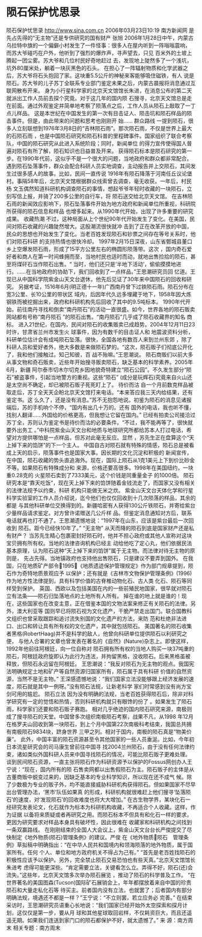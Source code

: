 # 陨石保护忧思录

陨石保护忧思录
http://www.sina.com.cn 2006年03月23日10:19 南方新闻网
是先占先得的“无主物”还是专供研究的国有财产
张旭
2006年1月28日中午，内蒙古乌拉特中旗的一个偏僻小村发生了一件怪事：很多人在屋内听到一阵嗡嗡震响， 而苏大爷碰巧在户外，他听到了强烈的爆炸声，寻声望去，只见
百米外的土坡上腾起一团尘雾。苏大爷和几位村民好奇地赶过 去，发现地上陡然多了一个浅坑，坑外80厘米处，躺着一块灰黑色的石头。
在担心了一阵辐射物质和化学武器之后，苏大爷将石头抱回了家。这块重5.5公斤的神秘来客能够吸住磁铁，有人 说是陨石。苏大爷的儿子苏丁全联系专业部门鉴定未果之后，内蒙古晨报将消息通过互联网散布开来。
身为小行星科学家的北京天文馆馆长朱进，在消息公布的第二天就派出工作人员前去探个究竟。对于这几年的国内陨 石搜寻，北京天文馆总是走在前面。通过外观鉴定并简单地考察了陨落点之后，工作人员从陨石上敲取了一丁点儿样品。
这是本世纪在中国发生的第一次有目击证人、陨击坑和陨石样品的陨击事件。但是，由此带来的问题和思考也刚刚开 始……
群众路线
一提到陨石，很多人立刻联想到1976年3月8日的“吉林陨石雨”。那次陨石雨，不仅是世界上最大的石陨石雨 ，也是中国陨石研究和陨石科普的里程碑事件。国家组织了联合考察队，中国的陨石研究从此进入系统阶段；同时，新闻单位 的得力宣传使得国人普遍对陨石有所了解，陨石知识也日益普及开来。
获得陨石标本是陨石研究的第一步。在1990年代前，这似乎不是一个很大的问题，当地政府和群众都非常配合。 遇到陨石坠落事件，群众会配合科研人员实地调查，主动报告并上交陨石，其间发生过很多感人的故事。比如，民间一直传说 1916年有陨石降落于河南任丘议论堡村。事隔58年后，北京天文馆根据群众线索曾去调查，毫无收获。一年后，村民杨 文玉偶然知道科研机构调查陨石的事情，想起爷爷年轻时收藏的一块陨石，立刻写信上报，并骑了200多公里的自行车，将 陨石送交给北京天文馆。
在吉林陨石雨的新闻效应影响下，陨石坠落事件开始为地方政府和新闻单位所重视，科研院所获得的陨石信息和样品 也增多起来。从1990年代开始，出现了许多重要的研究成果。
收藏热潮
不过，这种局面从上个世纪90年代开始发生了变化。在美国，民间对陨石收藏的兴趣陡然增大。这股潮流很快就冲 击到了正在改革开放的中国，民众的思想也开始发生了变化。当老百姓发现陨石和钞票之间存在等号关系时，他们对陨石科研 的支持热情也很快冷却。
1997年2月15日深夜，山东省鄄城县董口乡上空爆发陨石雨，形成了15平方公里左右的椭圆形陨落带。这次 ，国内奇石爱好者和商人在第一时间蜂拥而至，当地村民也适时而动，就地出售捡拾的陨石，甚至将煤矸石当作陨石出售。“ 当时，他们还只是‘半地下活动’，偷偷摸摸地进行。……在当地政府的协助下，我们回收到了一点样品。”王思潮研究员回 忆道。王现已从中国科学院紫金山天文台退休，他先后见证了30年来中国陨石的回收和研究。
另据考证，1516年6月(明正德十一年)广西南丹曾下过铁陨石雨。陨石分布在宽3公里、长10公里的带状区 域内，后因年代久远多埋藏于地下，1958年因大炼钢铁而被挖掘出来，政府和科研机构先后回收了其中的9.5吨标本。 1990年代开始，前往南丹寻找和倒卖“南丹陨石”的活动一直很盛。如今，世界各地的陨石贩卖网站都有号称“南丹陨石 ”的陨石出售。“南丹陨石”几乎成了陨石收藏界的知名
商标。
进入21世纪，在国内，民间对陨石的收集贩卖已成趋势。2004年12月11日23时许，甘肃省兰州市发生火 球事件，因为有数千的目击证人和
地震波资料分析，科研单位估计会有成吨陨石坠落。很快，全国各地有数百人来到兰州东郊 ，除了科研人员和爱好者外，绝大多数是来做陨石梦的。“这次，陨石贩子们彻底公开化了，我和他们接触过。知己知彼，百 战不殆嘛。”王思潮说。
陨石商贩们以前大多从事文物和奇石贩卖，近些年开始搜寻贩卖陨石，缺乏基本的科学素养。2005年6月，新疆 阿尔泰市切木尔切克乡因地貌奇特建立“陨石公园”。不久发生部分“陨石”被盗事件，引起当地警方的重视。这些“陨石” (成分是玩辉石)究竟来自火山还是太空尚不确定，却已被陨石贩子死死盯上了。
待价而沽
自一个月前数克样品被取走后，苏丁全天天企盼北京天文馆打来电话。“本来答应我三天内给结果，还有鉴定书。这 么久了，还是没有消息。”苏不无抱怨地说。初鉴为陨石的消息见诸报端后，苏的手机响个不停，“国内有出几十万的。还有 国外的电话，我也听不懂，找别人翻译……外国给的价格更高，但我想让它留在国内。”
已经有拍卖公司接洽过苏丁全，苏则认为鉴定书是待价而沽的必要条件。“不过，我不能再等了，很快就要外出务工 。”中科院紫金山天文台和地质与地球研究所都给苏本人打过电话，希望对方提供哪怕是一点样品，但苏对此毫无反应。显然 ，苏先生正在盘算这个“天上掉下来的馅饼”的下一个主人。
中国自古对陨石就有特殊的情感，陨石总是被看成上天的启示，陨落事件也是国家大事。因长期的文化沉淀和积极的 新闻宣传，在中国，陨石收藏的势头直追海外。现在，国际上陨石从1克1美元上下到价比砂金不等。如果陨石有特殊成分和 来源，价格还要高很多。1998年在美国纽约，一块重0.28克的
火星陨石卖到了7333美元，这个价钱是同重量金子 的1000倍。
陨石研究本是“靠天吃饭”，现在天上掉下来的馅饼随着金钱流走了，而国家又没有相关的法律法规予以约束，科研 机构只能做无米之炊。
紫金山天文台天体化学和行星科学实验室的工作人员介绍说，迄今他们也仅仅回收到十几次陨落的样品，其余的都是 与其他科研单位交换得到的。新疆哈密有人获得130公斤铁陨石，并寄给紫台少量样品请求鉴定。对方曾许诺赠送几公斤样 品。但鉴定消息通知对方后，联系电话就再也打不通了。王思潮遗憾地说：“1997年在山东，应该是紫台最后一次回收到 陨石。距今已经快10年了。”
“无主物”
从天而降的陨石到底是国家财产还是私有财产？
当苏先生精心包裹密封好陨石时，他并不担心政府或其他人宣称对这块宝贝拥有所有权。当地的法律咨询机构已经主 动给他吃了定心丸，他们依据民法基本原理，认为陨石这种“天上掉下来的馅饼”属于无主物。而法律对待无主物的原则是， 先占先得。当地镇政府也支持他出售陨石，只是建议不要弄到国外。
在我国，只在地质矿产部令1995《地质遗迹保护管理规定》作为部门规章提到，陨石作为奇特地质景观应予 以保护；还有就是《吉林市文物保护管理条例》(1996)作为地方性法律提到，具有科学价值的古脊椎动物化石、古人类 化石、陨石等同样受到保护。
英国、西欧以及包括美国在内的一些前殖民地国家，很早就对陨石立有法条——陨石归坠落地点的土地所有人所有。 掉在谁的地上就是谁的！现在，这些国家也在改变主意，正在借鉴本国的文物法案来修正有关陨石的法律。另外，澳大利亚等 国则早已将陨石视为文化遗产，干脆严禁走出国门。联合国教科文组织也曾采取跟踪和追讨流失别国的文化遗产的方法，来防 范和杜绝非法进口、出口和转让具有所有权的文化遗产，其中就包括陨石。
美国著名的陨石收集者黑格(RobertHaag)并不是科学的敌人，他曾向科研单位提供陨石以利研究之便， 与他人合署的文章也曾发表在著名的《自然》(Nature)杂志上。即使这样，1992年他前往阿根廷，向一位自称对 陨石拥有所有权的当地人购买一块37吨重的陨石，阿根廷政府旋即认为此行为违法，并拘留黑格，没收陨石。后来黑格虽被 释放，但陨石永远留在阿根廷。
王思潮说：“我反对陨石为无主物的观点。我国宪法明确规定土地和矿产等自然资源归国家所有，陨石属于具有科研 价值的自然资源，当然不是无主物。”
王深感遗憾地说：“我们国家立法没能够跟上经济发展的速度，陨石就是其中一例呀。”没有陨石法规，让新老科学 家们时常感到没有尚方宝剑可用的尴尬。
陨石立法
因为没有明确的法规，当老百姓获得陨石后，除非对科学研究有一定的觉悟和热情，否则科研机构就只有眼馋的份了 。如果发生了陨石雨，科学家们还要和陨石贩子赛跑。
相对几乎绝迹的国内陨石研究来源，南极则成了搜寻陨石的天堂。中国曾多次组织南极陨石考察，战果不凡，从1998 年12月在格罗夫山回收到第一块陨石，到上个月中国第22次南极科考结束，我国总共拥有南极陨石9834块，跻身世界 三甲之列。相对于国内，南极的陨石真是“物美价廉”。
此外，中国丰富的陨石资源甚至令其他国家的一些人员垂涎。比如，今年初日本流星研究会的司马康生曾前往中国寻 找2004兰州陨石，由于没有任何法律约束，诸如类似外国科研人员来中国寻找陨石的情况，可能比陨石贩子更难处理。
谈到民间陨石资源，一直主张将陨石作为科研资源予以保护的Fossus网创办人王宁说：“现在，国内所有的陨 石售卖网都以出售假陨石为主。陨石贩子的主体是从古董商贩中蜕变过来的，因缺乏基本的专业科学知识，所以现在还不成气 候。除了少数极为专业的贩子外，均不能直接威胁科研机构获得陨石。但如果国家不尽早出台管理办法，‘黑市’队伍如果真 的形成，科研机构就很难赶上他们搜寻‘坠落陨石’的速度，对‘发现陨石’的回收难度也将大大增加。”
在古生物学界，某块化石一经研究发表论文，化石就作为标本为科研机构收藏，不再适合个人收藏。这样，作为证据 以备将来质疑或者再研究之用。而陨石标本不但具有和化石一样的要求，更因为研究要求对样品本身具有破坏性，因此很难在 收藏家和科研机构之间找到一条双赢路线。
在刚刚结束的全国人大会议上，紫金山天文台台长严俊提交了尽快制定《地外物质(陨石)管理条例》的建议。严俊 在《地外物质陨石　管理条例》草拟稿中明确指出：“在中华人民共和国境内和领海陨落的地外物质，属于国家所有。任何 个人、单位和地方政府机关不得占为己有。”
“首先是老百姓找陨石的积极性应该予以保护。另外，完全禁止陨石交易恐怕也有些天真。”北京天文馆馆长朱进考 虑得可能更深些。“肯定需要立法，关键看怎么立。弄得不好，陨石(还)会流失。”这些年，北京天文馆多次举办陨石展览 ，推动了陨石的科学普及工作。
“在世界著名的美国图森(Tucson)国际矿石展销会上，年年都摆放着来自中国的珍贵陨石和大量走私化石等 待买主。前者国内没有立法，也就罢了；后者国内有部分明确法规，境遇还不都是一样？”王宁说：“不立则罢，若立应务必 完善。”
在结束采访时，王思潮研究员语重心长地说：“我们国家已经开始外太空探索和探月计划，这仅仅是第一步，要从月 球和其他星球取回岩样，不仅耗资巨大，而且还遥遥无期。如果我们连送到家门口的陨石都保护不好，就太遗憾了。” 来 源：南方周末
相关专题：南方周末 

